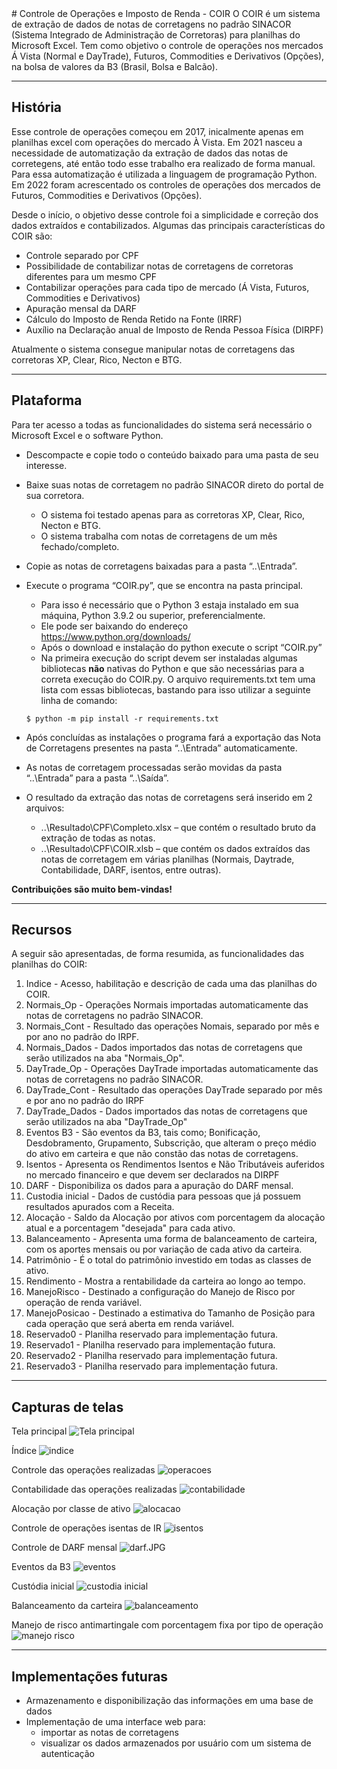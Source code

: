 <head>
<meta name="google-site-verification" content="vDjlNKkJJRVfJJTE-ybAxmtGzT-z72kWETuAConlxOg" />
</head>
# Controle de Operações e Imposto de Renda - COIR
O COIR é um sistema de extração de dados de notas de corretagens no padrão SINACOR (Sistema Integrado de Administração de Corretoras) para planilhas do Microsoft Excel. Tem como objetivo o controle de operações nos mercados Á Vista (Normal e DayTrade), Futuros, Commodities e Derivativos (Opções), na bolsa de valores da B3 (Brasil, Bolsa e Balcão).

***
## História
Esse controle de operações começou em 2017, inicalmente apenas em planilhas excel com operações do mercado À Vista. Em 2021 nasceu a necessidade de automatização da extração de dados das notas de corretegens, até então todo esse trabalho era realizado de forma manual. Para essa automatização é utilizada a linguagem de programação Python. Em 2022 foram acrescentado os controles de operações dos mercados de Futuros, Commodities e Derivativos (Opções).

Desde o início, o objetivo desse controle foi a simplicidade e correção dos dados extraídos e contabilizados. Algumas das principais características do COIR são:
* Controle separado por CPF
* Possibilidade de contabilizar notas de corretagens de corretoras diferentes para um mesmo CPF
* Contabilizar operações para cada tipo de mercado (Á Vista, Futuros, Commodities e Derivativos)
* Apuração mensal da DARF
* Cálculo do Imposto de Renda Retido na Fonte (IRRF)
* Auxílio na Declaração anual de Imposto de Renda Pessoa Física (DIRPF)

Atualmente o sistema consegue manipular notas de corretagens das corretoras XP, Clear, Rico, Necton e BTG.

***
## Plataforma
Para ter acesso a todas as funcionalidades do sistema será necessário o Microsoft Excel e o software Python.
* Descompacte e copie todo o conteúdo baixado para uma pasta de seu interesse.
* Baixe suas notas de corretagem no padrão SINACOR direto do portal de sua corretora.
   * O sistema foi testado apenas para as corretoras XP, Clear, Rico, Necton e BTG.
   * O sistema trabalha com notas de corretagens de um mês fechado/completo.
* Copie as notas de corretagens baixadas para a pasta “..\Entrada”.
* Execute o programa “COIR.py”, que se encontra na pasta principal.
   * Para isso é necessário que o Python 3 estaja instalado em sua máquina, Python 3.9.2 ou superior, preferencialmente.
   * Ele pode ser baixando do endereço https://www.python.org/downloads/
   * Após o download e instalação do python execute o script “COIR.py”
   * Na primeira execução do script devem ser instaladas algumas bibliotecas **não** nativas do Python e que são necessárias para a correta execução do COIR.py. O arquivo  requirements.txt tem uma lista com essas bibliotecas, bastando para isso utilizar a seguinte linha de comando:
   
   `$ python -m pip install -r requirements.txt`

* Após concluídas as instalações o programa fará a exportação das Nota de Corretagens presentes na pasta “..\Entrada” automaticamente.
* As notas de corretagem processadas serão movidas da pasta “..\Entrada” para a pasta “..\Saída”.
* O resultado da extração das notas de corretagens será inserido em 2 arquivos:
   * ..\Resultado\CPF\Completo.xlsx – que contém o resultado bruto da extração de todas as notas.
   * ..\Resultado\CPF\COIR.xlsb – que contém os dados extraídos das notas de corretagem em várias planilhas (Normais, Daytrade, Contabilidade, DARF, isentos, entre outras).

**Contribuições são muito bem-vindas!**

***
## Recursos
A seguir são apresentadas, de forma resumida, as funcionalidades das planilhas do COIR:

1. Indice - Acesso, habilitação e descrição de cada uma das planilhas do COIR.
1. Normais_Op - Operações Normais importadas automaticamente das notas de corretagens no padrão SINACOR.
1. Normais_Cont - Resultado das operações Nomais, separado por mês e por ano no padrão do IRPF.
1. Normais_Dados - Dados importados das notas de corretagens que serão utilizados na aba "Normais_Op".
1. DayTrade_Op - Operações DayTrade importadas automaticamente das notas de corretagens no padrão SINACOR.
1. DayTrade_Cont - Resultado das operações DayTrade separado por mês e por ano no padrão do IRPF
1. DayTrade_Dados - Dados importados das notas de corretagens que serão utilizados na aba "DayTrade_Op"
1. Eventos B3 - São eventos da B3, tais como; Bonificação, Desdobramento, Grupamento, Subscrição, que alteram o preço médio do ativo em carteira e que não constão das notas de corretagens.
1. Isentos - Apresenta os Rendimentos Isentos e Não Tributáveis auferidos no mercado financeiro e que devem ser declarados na DIRPF
1. DARF - Disponibiliza os dados para a apuração do DARF mensal.
1. Custodia inicial - Dados de custódia para pessoas que já possuem resultados apurados com a Receita.
1. Alocação - Saldo da Alocação por ativos com porcentagem da alocação atual e a porcentagem "desejada" para cada ativo.
1. Balanceamento - Apresenta uma forma de balanceamento de carteira, com os aportes mensais ou por variação de cada ativo da carteira.
1. Patrimônio - É o total do patrimônio investido em todas as classes de ativo.
1. Rendimento - Mostra a rentabilidade da carteira ao longo ao tempo.
1. ManejoRisco - Destinado a configuração do Manejo de Risco por operação de renda variável.
1. ManejoPosicao - Destinado a estimativa do Tamanho de Posição para cada operação que será aberta em renda variável.
1. Reservado0 - Planilha reservado para implementação futura.
1. Reservado1 - Planilha reservado para implementação futura.
1. Reservado2 - Planilha reservado para implementação futura.
1. Reservado3 - Planilha reservado para implementação futura.

***
## Capturas de telas
Tela principal
![Tela principal](Utils/Screenshots/tela-programa.JPG)

Índice
![indice](Utils/Screenshots/indice.JPG)

Controle das operações realizadas
![operacoes](Utils/Screenshots/operacoes.JPG)

Contabilidade das operações realizadas
![contabilidade](Utils/Screenshots/contabilidade.JPG)

Alocação por classe de ativo
![alocacao](Utils/Screenshots/alocacao.JPG)

Controle de operações isentas de IR
![isentos](Utils/Screenshots/isentos.JPG)

Controle de DARF mensal
![darf.JPG](Utils/Screenshots/darf.JPG)

Eventos da B3
![eventos](Utils/Screenshots/eventos.JPG)

Custódia inicial
![custodia inicial](Utils/Screenshots/custodia-inicial.JPG)

Balanceamento da carteira
![balanceamento](Utils/Screenshots/balanceamento.JPG)

Manejo de risco antimartingale com porcentagem fixa por tipo de operação
![manejo risco](Utils/Screenshots/manejo-risco.JPG)

***
## Implementações futuras
* Armazenamento e disponibilização das informações em uma base de dados
* Implementação de uma interface web para:
   * importar as notas de corretagens
   * visualizar os dados armazenados por usuário com um sistema de autenticação
